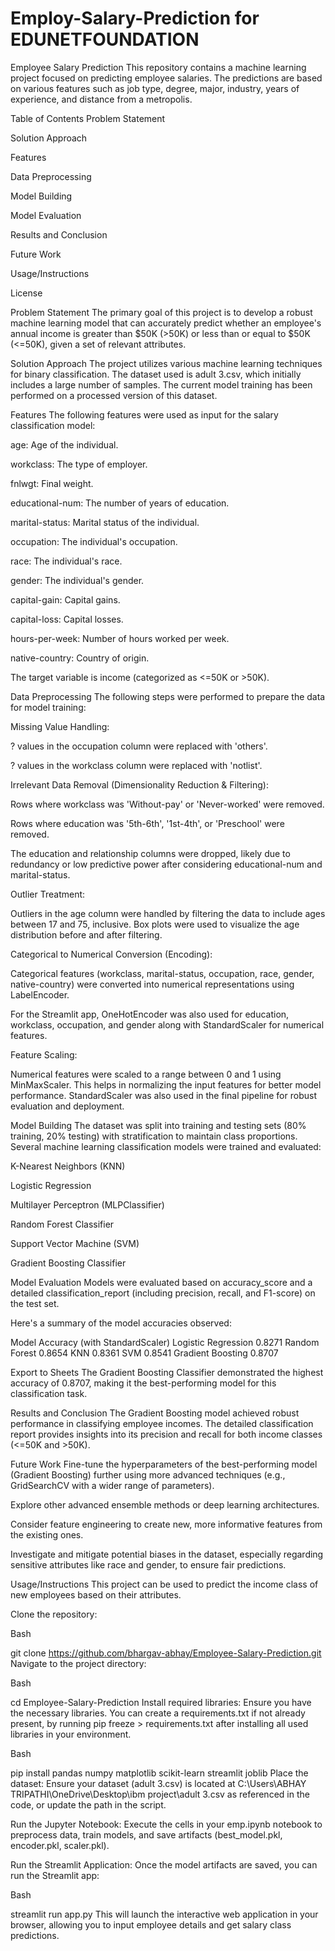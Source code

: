 # Employ-Salary-Prediction for EDUNETFOUNDATION
Employee Salary Prediction
This repository contains a machine learning project focused on predicting employee salaries. The predictions are based on various features such as job type, degree, major, industry, years of experience, and distance from a metropolis.

Table of Contents
Problem Statement

Solution Approach

Features

Data Preprocessing

Model Building

Model Evaluation

Results and Conclusion

Future Work

Usage/Instructions

License

Problem Statement
The primary goal of this project is to develop a robust machine learning model that can accurately predict whether an employee's annual income is greater than $50K (>50K) or less than or equal to $50K (<=50K), given a set of relevant attributes.

Solution Approach
The project utilizes various machine learning techniques for binary classification. The dataset used is adult 3.csv, which initially includes a large number of samples. The current model training has been performed on a processed version of this dataset.

Features
The following features were used as input for the salary classification model:

age: Age of the individual.

workclass: The type of employer.

fnlwgt: Final weight.

educational-num: The number of years of education.

marital-status: Marital status of the individual.

occupation: The individual's occupation.

race: The individual's race.

gender: The individual's gender.

capital-gain: Capital gains.

capital-loss: Capital losses.

hours-per-week: Number of hours worked per week.

native-country: Country of origin.

The target variable is income (categorized as <=50K or >50K).

Data Preprocessing
The following steps were performed to prepare the data for model training:

Missing Value Handling:

? values in the occupation column were replaced with 'others'.

? values in the workclass column were replaced with 'notlist'.

Irrelevant Data Removal (Dimensionality Reduction & Filtering):

Rows where workclass was 'Without-pay' or 'Never-worked' were removed.

Rows where education was '5th-6th', '1st-4th', or 'Preschool' were removed.

The education and relationship columns were dropped, likely due to redundancy or low predictive power after considering educational-num and marital-status.

Outlier Treatment:

Outliers in the age column were handled by filtering the data to include ages between 17 and 75, inclusive. Box plots were used to visualize the age distribution before and after filtering.

Categorical to Numerical Conversion (Encoding):

Categorical features (workclass, marital-status, occupation, race, gender, native-country) were converted into numerical representations using LabelEncoder.

For the Streamlit app, OneHotEncoder was also used for education, workclass, occupation, and gender along with StandardScaler for numerical features.

Feature Scaling:

Numerical features were scaled to a range between 0 and 1 using MinMaxScaler. This helps in normalizing the input features for better model performance. StandardScaler was also used in the final pipeline for robust evaluation and deployment.

Model Building
The dataset was split into training and testing sets (80% training, 20% testing) with stratification to maintain class proportions. Several machine learning classification models were trained and evaluated:

K-Nearest Neighbors (KNN)

Logistic Regression

Multilayer Perceptron (MLPClassifier)

Random Forest Classifier

Support Vector Machine (SVM)

Gradient Boosting Classifier

Model Evaluation
Models were evaluated based on accuracy_score and a detailed classification_report (including precision, recall, and F1-score) on the test set.

Here's a summary of the model accuracies observed:

Model	Accuracy (with StandardScaler)
Logistic Regression	0.8271
Random Forest	0.8654
KNN	0.8361
SVM	0.8541
Gradient Boosting	0.8707

Export to Sheets
The Gradient Boosting Classifier demonstrated the highest accuracy of 0.8707, making it the best-performing model for this classification task.

Results and Conclusion
The Gradient Boosting model achieved robust performance in classifying employee incomes. The detailed classification report provides insights into its precision and recall for both income classes (<=50K and >50K).

Future Work
Fine-tune the hyperparameters of the best-performing model (Gradient Boosting) further using more advanced techniques (e.g., GridSearchCV with a wider range of parameters).

Explore other advanced ensemble methods or deep learning architectures.

Consider feature engineering to create new, more informative features from the existing ones.

Investigate and mitigate potential biases in the dataset, especially regarding sensitive attributes like race and gender, to ensure fair predictions.

Usage/Instructions
This project can be used to predict the income class of new employees based on their attributes.

Clone the repository:

Bash

git clone https://github.com/bhargav-abhay/Employee-Salary-Prediction.git
Navigate to the project directory:

Bash

cd Employee-Salary-Prediction
Install required libraries:
Ensure you have the necessary libraries. You can create a requirements.txt if not already present, by running pip freeze > requirements.txt after installing all used libraries in your environment.

Bash

pip install pandas numpy matplotlib scikit-learn streamlit joblib
Place the dataset:
Ensure your dataset (adult 3.csv) is located at C:\Users\ABHAY TRIPATHI\OneDrive\Desktop\ibm project\adult 3.csv as referenced in the code, or update the path in the script.

Run the Jupyter Notebook:
Execute the cells in your emp.ipynb notebook to preprocess data, train models, and save artifacts (best_model.pkl, encoder.pkl, scaler.pkl).

Run the Streamlit Application:
Once the model artifacts are saved, you can run the Streamlit app:

Bash

streamlit run app.py
This will launch the interactive web application in your browser, allowing you to input employee details and get salary class predictions.
